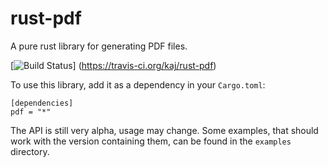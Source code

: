 # rust-pdf
A pure rust library for generating PDF files.

[![Build Status](https://travis-ci.org/kaj/rust-pdf.svg?branch=master)]
(https://travis-ci.org/kaj/rust-pdf)

To use this library, add it as a dependency in your `Cargo.toml`:

    [dependencies]
    pdf = "*"

The API is still very alpha, usage may change.  Some examples, that
should work with the version containing them, can be found in the
`examples` directory.
